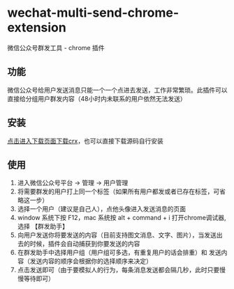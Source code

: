 # wechat-multi-send-chrome-extension
微信公众号群发工具 - chrome 插件

## 功能
微信公众号给用户发送消息只能一个一个点进去发送，工作非常繁琐。此插件可以直接给分组用户群发内容（48小时内未联系的用户依然无法发送）

## 安装
[点击进入下载页面下载crx](https://github.com/KenyeeC/wechat-multi-send-chrome-extension/releases)，也可以直接下载源码自行安装

## 使用
1. 进入微信公众号平台 →  管理 → 用户管理
2. 将需要群发的用户打上同一个标签（如果所有用户都发或者已存在标签，可省略这一步）
3. 选择一个用户（建议是自己人），点他头像进入发送消息的页面
4. window 系统下按 F12，mac 系统按 alt + command + i 打开chrome调试器, 选择 【群发助手】
5. 向用户发送你将要发送的内容（目前支持图文消息、文字、图片），当发送出去的时候，插件会自动捕获到你要发送的内容
6. 在群发助手中选择用户组（用户组可多选，有重复用户的话会排重）和 发送内容（发送内容的顺序会根据你的选择顺序来决定）
7. 点击发送即可（由于要模拟人的行为，每条消息发送都会隔几秒，此时只要慢慢等待即可）
